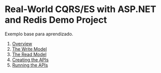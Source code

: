 Real-World CQRS/ES with ASP.NET and Redis Demo Project
====

Exemplo base para aprendizado.

1. [Overview](https://www.exceptionnotfound.net/real-world-cqrs-es-with-asp-net-and-redis-part-1-overview/)
2. [The Write Model](https://www.exceptionnotfound.net/real-world-cqrs-es-with-asp-net-and-redis-part-2-the-write-model/)
3. [The Read Model](https://www.exceptionnotfound.net/real-world-cqrs-es-with-asp-net-and-redis-part-3-the-read-model/)
4. [Creating the APIs](https://www.exceptionnotfound.net/real-world-cqrs-es-with-asp-net-and-redis-part-4-creating-the-apis/)
5. [Running the APIs](https://www.exceptionnotfound.net/real-world-cqrs-es-with-asp-net-and-redis-part-5-running-the-apis/)
